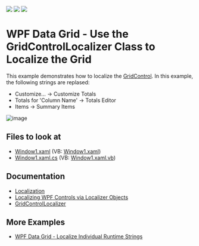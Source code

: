 <!-- default badges list -->
![](https://img.shields.io/endpoint?url=https://codecentral.devexpress.com/api/v1/VersionRange/128651760/21.1.5%2B)
[![](https://img.shields.io/badge/Open_in_DevExpress_Support_Center-FF7200?style=flat-square&logo=DevExpress&logoColor=white)](https://supportcenter.devexpress.com/ticket/details/E962)
[![](https://img.shields.io/badge/📖_How_to_use_DevExpress_Examples-e9f6fc?style=flat-square)](https://docs.devexpress.com/GeneralInformation/403183)
<!-- default badges end -->
# WPF Data Grid - Use the GridControlLocalizer Class to Localize the Grid

This example demonstrates how to localize the [GridControl](http://docs.devexpress.com/WPF/DevExpress.Xpf.Grid.GridControl). In this example, the following strings are replased:

* Customize... -> Customize Totals
* Totals for 'Column Name' -> Totals Editor
* Items -> Summary Items

![image](https://user-images.githubusercontent.com/65009440/172173185-1e530f19-c1a7-4943-bb16-5acaaee0b538.png)

<!-- default file list -->

## Files to look at

* [Window1.xaml](./CS/DXGrid_Localization/Window1.xaml) (VB: [Window1.xaml](./VB/DXGrid_Localization/Window1.xaml))
* [Window1.xaml.cs](./CS/DXGrid_Localization/Window1.xaml.cs) (VB: [Window1.xaml.vb](./VB/DXGrid_Localization/Window1.xaml.vb))

<!-- default file list end -->

## Documentation

* [Localization](http://docs.devexpress.com/WPF/7541/localization)
* [Localizing WPF Controls via Localizer Objects](http://docs.devexpress.com/WPF/7543/localization/localizing-wpf-controls-via-localizer-objects)
* [GridControlLocalizer](http://docs.devexpress.com/WPF/DevExpress.Xpf.Grid.GridControlLocalizer)

## More Examples

* [WPF Data Grid - Localize Individual Runtime Strings](https://github.com/DevExpress-Examples/how-to-localize-individual-runtime-resource-strings-e3978)
